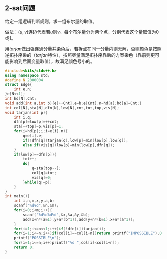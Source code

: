 ## 2-sat问题

给定一组逻辑判断规则，求一组布尔量的取值。

做法：$(u,v)$连边代表若$u$则$v$。每个布尔量分为两个点，分别代表这个量取值为$0$或$1$。

用$tarjan$做出强连通分量并染色后，若拆点在同一分量内则无解，否则颜色是按照逆拓扑序染的（$tarjan$特性），按照尽量满足拓扑序靠后的方案染色（靠前则更可能影响到后面变量取值），故满足颜色号小的。

```cpp
#include<bits/stdc++.h>
using namespace std;
#define N 2000004
struct Edge{
	int e,n;
}e[N<<1];
int hd[N],Cnt;
void add(int a,int b){e[++Cnt].e=b;e[Cnt].n=hd[a];hd[a]=Cnt;}
int col[N],sta[N],dfn[N],low[N],cnt,tot,top,vis[N];
void tarjan(int p){
	int i,q;
	dfn[p]=low[p]=++cnt;
	sta[++top]=p;vis[p]=1;
	for(i=hd[p];i;i=e[i].n){
		q=e[i].e;
		if(!dfn[q])tarjan(q),low[p]=min(low[p],low[q]);
		else if(vis[q])low[p]=min(low[p],dfn[q]);
	}
	if(low[p]==dfn[p]){
		tot++;
		do{
			q=sta[top--];
			col[q]=tot;
			vis[q]=0;
		}while(q!=p);
	}
}
int main(){
	int i,n,m,x,y,a,b;
	scanf("%d%d",&n,&m);
	for(i=0;i<m;i++){
		scanf("%d%d%d%d",&x,&a,&y,&b);
		add(x+n*(a&1),y+n*(b^1)),add(y+n*(b&1),x+n*(a^1));
	}
	for(i=1;i<=n<<1;i++)if(!dfn[i])tarjan(i);
	for(i=1;i<=n;i++)if(col[i]==col[i+n])return printf("IMPOSSIBLE"),0;
	printf("POSSIBLE\n");
	for(i=1;i<=n;i++)printf("%d ",col[i]<col[i+n]);
	return 0;
}
```


